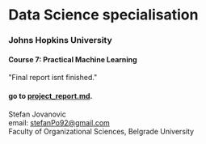 Data Science specialisation
==========================
### Johns Hopkins University
#### Course 7: Practical Machine Learning   
"Final report isnt finished."
#### go to [project_report.md](https://github.com/Angemon92/Practical-Machine-Learning/blob/master/project_report.md).

Stefan Jovanovic   
email: stefanPo92@gmail.com   
Faculty of Organizational Sciences, Belgrade University 

